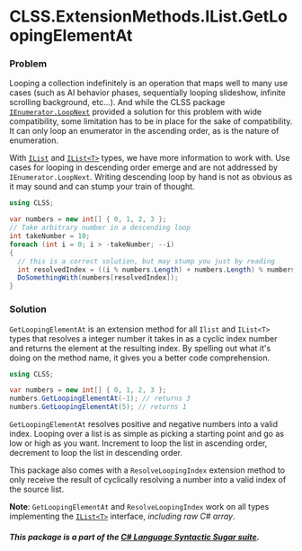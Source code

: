﻿# CLSS.ExtensionMethods.IList.GetLoopingElementAt

### Problem

Looping a collection indefinitely is an operation that maps well to many use cases (such as AI behavior phases, sequentially looping slideshow, infinite scrolling background,  etc...). And while the CLSS package [`IEnumerator.LoopNext`](https://www.nuget.org/packages/CLSS.ExtensionMethods.IEnumerator.LoopNext/) provided a solution for this problem with wide compatibility, some limitation has to be in place for the sake of compatibility. It can only loop an enumerator in the ascending order, as is the nature of enumeration.

With [`IList`](https://docs.microsoft.com/en-us/dotnet/api/system.collections.ilist?view=net-6.0) and [`IList<T>`](https://docs.microsoft.com/en-us/dotnet/api/system.collections.generic.ilist-1?view=net-6.0) types, we have more information to work with. Use cases for looping in descending order emerge and are not addressed by `IEnumerator.LoopNext`. Writing descending loop by hand is not as obvious as it may sound and can stump your train of thought.

```csharp
using CLSS;

var numbers = new int[] { 0, 1, 2, 3 };
// Take arbitrary number in a descending loop
int takeNumber = 10;
foreach (int i = 0; i > -takeNumber; --i)
{
  // this is a correct solution, but may stump you just by reading
  int resolvedIndex = ((i % numbers.Length) + numbers.Length) % numbers.Length;
  DoSomethingWith(numbers[resolvedIndex]);
}
```

### Solution

`GetLoopingElementAt` is an extension method for all `Ilist` and `IList<T>` types that resolves a integer number it takes in as a cyclic index number and returns the element at the resulting index. By spelling out what it's doing on the method name, it gives you a better code comprehension.

```csharp
using CLSS;

var numbers = new int[] { 0, 1, 2, 3 };
numbers.GetLoopingElementAt(-1); // returns 3
numbers.GetLoopingElementAt(5); // returns 1
```

`GetLoopingElementAt` resolves positive and negative numbers into a valid index. Looping over a list is as simple as picking a starting point and go as low or high as you want. Increment to loop the list in ascending order, decrement to loop the list in descending order.

This package also comes with a `ResolveLoopingIndex` extension method to only receive the result of cyclically resolving a number into a valid index of the source list.

**Note**: `GetLoopingElementAt` and `ResolveLoopingIndex` work on all types implementing the [`IList<T>`](https://docs.microsoft.com/en-us/dotnet/api/system.collections.generic.ilist-1) interface, *including raw C# array*.

##### This package is a part of the [C# Language Syntactic Sugar suite](https://github.com/tonygiang/CLSS).